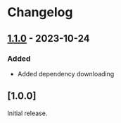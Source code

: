 # Changelog

## [1.1.0] - 2023-10-24

### Added

- Added dependency downloading

## [1.0.0]

Initial release.

[1.1.0]: https://github.com/blbrdv/ezstore/releases/tag/v1.1.0
